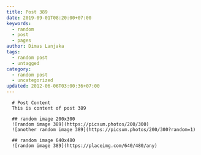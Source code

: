 ```yaml
---
title: Post 389
date: 2019-09-01T08:20:00+07:00
keywords:
  - random
  - post
  - pages
author: Dimas Lanjaka
tags:
  - random post
  - untagged
category:
  - random post
  - uncategorized
updated: 2012-06-06T03:00:36+07:00
---
```


      # Post Content
      This is content of post 389

      ## random image 200x300
      ![random image 389](https://picsum.photos/200/300)
      ![another random image 389](https://picsum.photos/200/300?random=1)

      ## random image 640x480
      ![random image 389](https://placeimg.com/640/480/any)
      